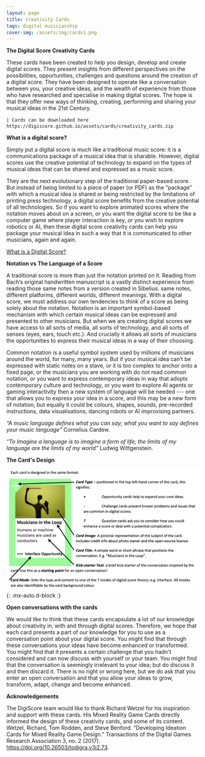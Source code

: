 ```yaml
---
layout: page
title: Creativity Cards
tags: digital musicianship
cover-img: /assets/img/cards1.png
---
```


**The Digital Score Creativity Cards**

These cards have been created to help you design, develop and create digital scores. They present insights from 
different perspectives on the possibilities, opportunities, challenges and questions around the creation of a digital score. 
They have been designed to operate like a conversation between you, your creative ideas, and the wealth of experience from 
those who have researched and specialise in making digital scores. The hope is that they offer new ways of thinking, 
creating, performing and sharing your musical ideas in the 21st Century.

    | Cards can be downloaded here https://digiscore.github.io/assets/cards/creativity_cards.zip

**What is a digital score?**

Simply put a digital score is much like a traditional music score: it is a communications package of a musical idea 
that is sharable. However, digital scores use the creative potential of technology to expand on the types of musical 
ideas that can be shared and expressed as a music score. 

They are the next evolutionary step of the traditional paper-based score. But instead of being limited to a piece of 
paper (or PDF) as the “package” with which a musical idea is shared or being restricted by the limitations of printing 
press technology, a digital score benefits from the creative potential of all technologies. So if you want to explore 
animated scores where the notation moves about on a screen, or you want the digital score to be like a computer game 
where player interaction is key, or you wish to explore robotics or AI, then these digital score creativity cards can 
help you package your musical idea in such a way that it is communicated to other musicians, again and again. 

[What is a Digital Score?](https://www.youtube.com/watch?v=enD9Qx_Fm2M)



**Notation vs The Language of a Score**

A traditional score is more than just the notation printed on it. Reading from Bach’s original handwritten manuscript is 
a vastly distinct experience from reading those same notes from a version created in Sibelius: same notes, different 
platforms, different worlds, different meanings. With a digital score, we must address our own tendencies to think of a 
score as being solely about the notation. Notation is an important symbol-based mechanism with which certain musical 
ideas can be expressed and presented to other musicians. But when we are creating digital scores we have access to all 
sorts of media, all sorts of technology, and all sorts of senses (eyes, ears, touch etc.). And crucially it allows all 
sorts of musicians the opportunities to express their musical ideas in a way of their choosing. 

Common notation is a useful symbol system used by millions of musicians around the world, for many, many years. But if 
your musical idea can’t be expressed with static notes on a stave, or it is too complex to anchor onto a fixed page, or 
the musicians you are working with do not read common notation, or you want to express contemporary ideas in way that 
adopts contemporary culture and technology, or you want to explore AI agents or gaming interactivity then a new system 
of language will be needed --- one that allows you to express your idea in a score, and this may be a new form of 
notation, but equally it could be colours, shapes, sounds, pre-recorded instructions, data visualisations, dancing 
robots or AI improvising partners. 

*“A music language defines what you can say; what you want to say defines your music language”* Cornelius Cardew.

*“To Imagine a language is to imagine a form of life; the limits of my language are the limits of my world”* Ludwig Wittgenstein.


**The Card's Design**

![Card Layout](/assets/img/card_layout.png){: .mx-auto.d-block :}


**Open conversations with the cards**

We would like to think that these cards encapsulate a lot of our knowledge about creativity in, with and through digital 
scores. Therefore, we hope that each card presents a part of our knowledge for you to use as a conversation point about 
your digital score. You might find that through these conversations your ideas have become enhanced or transformed. You 
might find that it presents a certain challenge that you hadn't considered and can now discuss with yourself or your team. 
You might find that the conversation is seemingly irrelevant to your idea; but do discuss it and then discard it. There 
is no right or wrong here, but we do ask that you enter an open conversation and that you allow your ideas to grow, 
transform, adapt, change and become enhanced.


**Acknowledgements**

The DigiScore team would like to thank Richard Wetzel for his inspiration and support with these cards. His Mixed 
Reality Game Cards directly informed the design of these creativity cards, and some of its content. Wetzel, Richard, 
Tom Rodden, and Steve Benford. “Developing Ideation Cards for Mixed Reality Game Design.” Transactions of the Digital 
Games Research Association 3, no. 2 (2017). https://doi.org/10.26503/todigra.v3i2.73.

